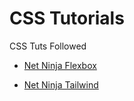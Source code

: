 # CSS Tutorials
CSS Tuts Followed

- [Net Ninja Flexbox](https://www.youtube.com/watch?v=Y8zMYaD1bz0&list=PL4cUxeGkcC9i3FXJSUfmsNOx8E7u6UuhG)

- [Net Ninja Tailwind](https://www.youtube.com/watch?v=WK6u8YDYqak&list=PL4cUxeGkcC9gpXORlEHjc5bgnIi5HEGhw&index=7)
